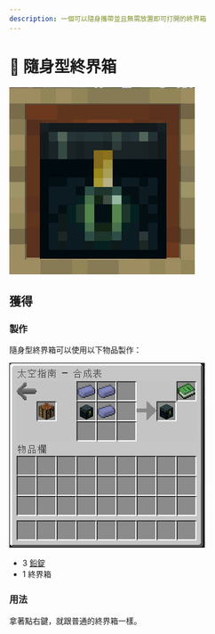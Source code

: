 ```yaml
---
description: 一個可以隨身攜帶並且無需放置即可打開的終界箱
---
```


# 🎲 隨身型終界箱

![](<../.gitbook/assets/image (221) (1) (1).png>)

## 獲得

### 製作

隨身型終界箱可以使用以下物品製作：

![](<../.gitbook/assets/image (226) (1) (1).png>)

* 3 [鉛錠](../item-1/Lead-Ingot.md)
* 1 終界箱

### 用法

拿著點右鍵，就跟普通的終界箱一樣。
